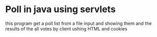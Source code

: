 # Poll in java using servlets
this program get a poll list from a file input and showing them and the results of the all votes by client ushing HTML and cookies
